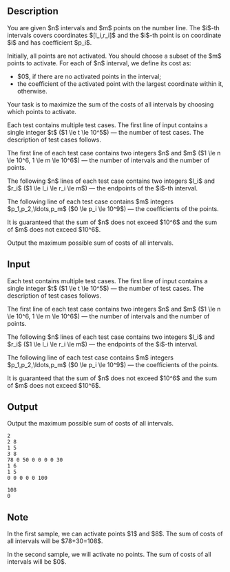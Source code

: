 ## Description

<div><p>You are given $n$ intervals and $m$ points on the number line. The $i$-th intervals covers coordinates $[l_i,r_i]$ and the $i$-th point is on coordinate $i$ and has coefficient $p_i$.</p><p>Initially, all points are not activated. You should choose a subset of the $m$ points to activate. For each of $n$ interval, we define its <span class="tex-font-style-it">cost</span> as: </p><ul> <li> $0$, if there are no activated points in the interval; </li><li> the coefficient of the activated point with the <span class="tex-font-style-bf">largest coordinate</span> within it, otherwise. </li></ul><p>Your task is to maximize the sum of the costs of all intervals by choosing which points to activate.</p></div><div class="input-specification"><p>Each test contains multiple test cases. The first line of input contains a single integer $t$ ($1 \le t \le 10^5$)&nbsp;— the number of test cases. The description of test cases follows.</p><p>The first line of each test case contains two integers $n$ and $m$ ($1 \le n \le 10^6, 1 \le m \le 10^6$)&nbsp;— the number of intervals and the number of points.</p><p>The following $n$ lines of each test case contains two integers $l_i$ and $r_i$ ($1 \le l_i \le r_i \le m$)&nbsp;— the endpoints of the $i$-th interval.</p><p>The following line of each test case contains $m$ integers $p_1,p_2,\ldots,p_m$ ($0 \le p_i \le 10^9$)&nbsp;— the coefficients of the points.</p><p>It is guaranteed that the sum of $n$ does not exceed $10^6$ and the sum of $m$ does not exceed $10^6$.</p></div><div class="output-specification"><p>Output the maximum possible sum of costs of all intervals.</p></div>

## Input

<p>Each test contains multiple test cases. The first line of input contains a single integer $t$ ($1 \le t \le 10^5$)&nbsp;— the number of test cases. The description of test cases follows.</p><p>The first line of each test case contains two integers $n$ and $m$ ($1 \le n \le 10^6, 1 \le m \le 10^6$)&nbsp;— the number of intervals and the number of points.</p><p>The following $n$ lines of each test case contains two integers $l_i$ and $r_i$ ($1 \le l_i \le r_i \le m$)&nbsp;— the endpoints of the $i$-th interval.</p><p>The following line of each test case contains $m$ integers $p_1,p_2,\ldots,p_m$ ($0 \le p_i \le 10^9$)&nbsp;— the coefficients of the points.</p><p>It is guaranteed that the sum of $n$ does not exceed $10^6$ and the sum of $m$ does not exceed $10^6$.</p>

## Output

<p>Output the maximum possible sum of costs of all intervals.</p>





```input1|2,3,4,5
2
2 8
1 5
3 8
78 0 50 0 0 0 0 30
1 6
1 5
0 0 0 0 0 100
```




```output1
108
0
```



## Note

<p>In the first sample, we can activate points $1$ and $8$. The sum of costs of all intervals will be $78+30=108$.</p><p>In the second sample, we will activate no points. The sum of costs of all intervals will be $0$.</p>
